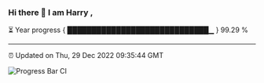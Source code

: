 ### Hi there 👋 I am Harry , 

⏳ Year progress { █████████████████████████████▁ } 99.29 %

---

⏰ Updated on Thu, 29 Dec 2022 09:35:44 GMT

![Progress Bar CI](https://github.com/duykhang68/duykhang68/workflows/Progress%20Bar%20CI/badge.svg)
